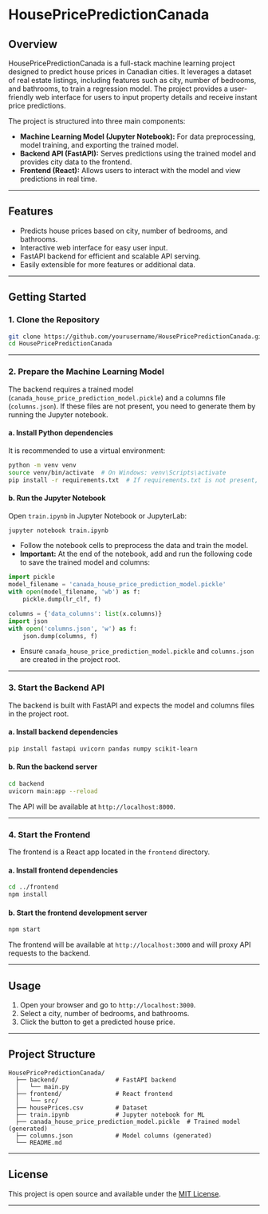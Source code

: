 # HousePricePredictionCanada

## Overview

HousePricePredictionCanada is a full-stack machine learning project designed to predict house prices in Canadian cities. It leverages a dataset of real estate listings, including features such as city, number of bedrooms, and bathrooms, to train a regression model. The project provides a user-friendly web interface for users to input property details and receive instant price predictions.

The project is structured into three main components:
- **Machine Learning Model (Jupyter Notebook):** For data preprocessing, model training, and exporting the trained model.
- **Backend API (FastAPI):** Serves predictions using the trained model and provides city data to the frontend.
- **Frontend (React):** Allows users to interact with the model and view predictions in real time.

---

## Features

- Predicts house prices based on city, number of bedrooms, and bathrooms.
- Interactive web interface for easy user input.
- FastAPI backend for efficient and scalable API serving.
- Easily extensible for more features or additional data.

---

## Getting Started

### 1. Clone the Repository

```bash
git clone https://github.com/yourusername/HousePricePredictionCanada.git
cd HousePricePredictionCanada
```

---

### 2. Prepare the Machine Learning Model

The backend requires a trained model (`canada_house_price_prediction_model.pickle`) and a columns file (`columns.json`). If these files are not present, you need to generate them by running the Jupyter notebook.

#### a. Install Python dependencies

It is recommended to use a virtual environment:

```bash
python -m venv venv
source venv/bin/activate  # On Windows: venv\Scripts\activate
pip install -r requirements.txt  # If requirements.txt is not present, install: pandas numpy scikit-learn matplotlib
```

#### b. Run the Jupyter Notebook

Open `train.ipynb` in Jupyter Notebook or JupyterLab:

```bash
jupyter notebook train.ipynb
```

- Follow the notebook cells to preprocess the data and train the model.
- **Important:** At the end of the notebook, add and run the following code to save the trained model and columns:

```python
import pickle
model_filename = 'canada_house_price_prediction_model.pickle'
with open(model_filename, 'wb') as f:
    pickle.dump(lr_clf, f)

columns = {'data_columns': list(x.columns)}
import json
with open('columns.json', 'w') as f:
    json.dump(columns, f)
```

- Ensure `canada_house_price_prediction_model.pickle` and `columns.json` are created in the project root.

---

### 3. Start the Backend API

The backend is built with FastAPI and expects the model and columns files in the project root.

#### a. Install backend dependencies

```bash
pip install fastapi uvicorn pandas numpy scikit-learn
```

#### b. Run the backend server

```bash
cd backend
uvicorn main:app --reload
```

The API will be available at `http://localhost:8000`.

---

### 4. Start the Frontend

The frontend is a React app located in the `frontend` directory.

#### a. Install frontend dependencies

```bash
cd ../frontend
npm install
```

#### b. Start the frontend development server

```bash
npm start
```

The frontend will be available at `http://localhost:3000` and will proxy API requests to the backend.

---

## Usage

1. Open your browser and go to `http://localhost:3000`.
2. Select a city, number of bedrooms, and bathrooms.
3. Click the button to get a predicted house price.

---

## Project Structure

```
HousePricePredictionCanada/
  ├── backend/                # FastAPI backend
  │   └── main.py
  ├── frontend/               # React frontend
  │   └── src/
  ├── housePrices.csv         # Dataset
  ├── train.ipynb             # Jupyter notebook for ML
  ├── canada_house_price_prediction_model.pickle  # Trained model (generated)
  ├── columns.json            # Model columns (generated)
  └── README.md
```

---

## License

This project is open source and available under the [MIT License](LICENSE).

--- 